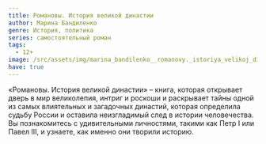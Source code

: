 ```yaml
---
title: Романовы. История великой династии
author: Марина Бандиленко
genre: История, политика
series: самостоятельный роман
tags:
  - 12+
image: /src/assets/img/marina_bandilenko__romanovy._istoriya_velikoj_dinastii.jpeg
have: true
---
```

«Романовы. История великой династии» – книга, которая открывает дверь в мир великолепия, интриг и роскоши и раскрывает тайны одной из самых влиятельных и загадочных династий, которая определила судьбу России и оставила неизгладимый след в истории человечества. Вы познакомитесь с удивительными личностями, такими как Петр I или Павел III, и узнаете, как именно они творили историю.
